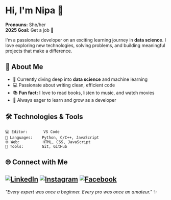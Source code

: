 # Hi, I'm Nipa 👋

**Pronouns:** She/her  
**2025 Goal:** Get a job 🎯

I'm a passionate developer on an exciting learning journey in **data science**. I love exploring new technologies, solving problems, and building meaningful projects that make a difference.

## 🚀 About Me

- 🌱 Currently diving deep into **data science** and machine learning
- 💻 Passionate about writing clean, efficient code
- 📚 **Fun fact:** I love to read books, listen to music, and watch movies
- 🎯 Always eager to learn and grow as a developer

## 🛠️ Technologies & Tools

```
💻 Editor:       VS Code
🐍 Languages:    Python, C/C++, JavaScript
🌐 Web:          HTML, CSS, JavaScript
🔧 Tools:        Git, GitHub
```

## 🌐 Connect with Me

[![LinkedIn](https://img.shields.io/badge/LinkedIn-0077B5?style=flat&logo=linkedin&logoColor=white)](https://www.linkedin.com/in/nipa-das-gupta)
[![Instagram](https://img.shields.io/badge/Instagram-E4405F?style=flat&logo=instagram&logoColor=white)](https://www.instagram.com/shejustgoogles)
[![Facebook](https://img.shields.io/badge/Facebook-1877F2?style=flat&logo=facebook&logoColor=white)](https://web.facebook.com/zerobugsfound)
---

*"Every expert was once a beginner. Every pro was once an amateur."* ✨
